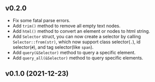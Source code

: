 ## v0.2.0

- Fix some fatal parse errors.
- Add `trim()` method to remove all empty text nodes.
- Add `html()` method to convert an element or nodes to html string.
- Add `Selector` struct, you can now create a selector by calling `Selector::from(str)`, which now support class selector(`.`), id selector(`#`), and tag selector(like `span`).
- Add `query(&Selector)` method to query a specific element.
- Add `query_all(&Selector)` method to query specific elements.

## v0.1.0 (2021-12-23)
